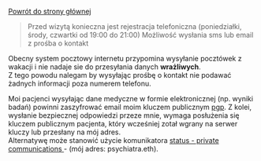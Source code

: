 <a href="https://gabinetpsychiatra.pl"> Powrót do strony głównej </a>

>Przed wizytą konieczna jest rejestracja telefoniczna 
>(poniedziałki, środy, czwartki od 19:00 do 21:00)
>Możliwość wysłania sms lub email z prośba o kontakt
<p>
Obecny system pocztowy internetu przypomina wysyłanie pocztówek z wakacji i nie nadaje sie do przesyłania danych <strong>wrażliwych</strong>.
<br>
Z tego powodu nalegam by wysyłając prośbę o kontakt nie podawać żadnych informacji poza numerem telefonu.
<p>
Moi pacjenci wysyłając dane medyczne w formie elektronicznej (np. wyniki badań) powinni zaszyfrować email moim kluczem publicznym  <a href="https://gabinetpsychiatra.pl/pgp"> pgp</a>. Z kolei, wysłanie bezpiecznej odpowiedzi przeze mnie, wymaga posłużenia się kluczem publicznym pacjenta, który wcześniej zotał wgrany na serwer kluczy lub przesłany na mój adres.<br> Alternatywę może stanowić użycie komunikatora <a href="https://status.im/"> status - private communications </a> - (mój adres: psychiatra.eth).
